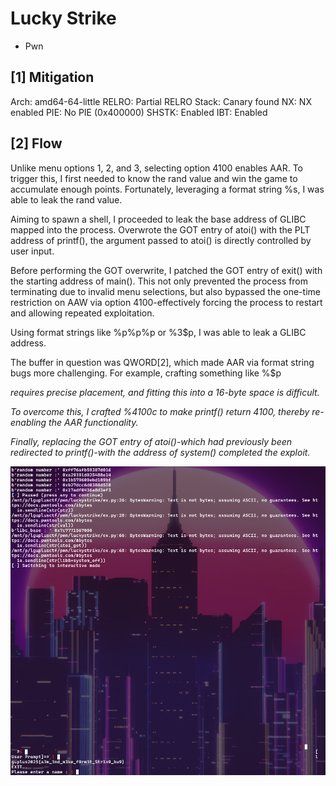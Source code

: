 # Lucky Strike
- Pwn

## [1] Mitigation
  Arch:       amd64-64-little
  RELRO:      Partial RELRO
  Stack:      Canary found
  NX:         NX enabled
  PIE:        No PIE (0x400000)
  SHSTK:      Enabled
  IBT:        Enabled
  
## [2] Flow
Unlike menu options 1, 2, and 3, selecting option 4100 enables AAR.
To trigger this, I first needed to know the rand value and win the game to accumulate enough points.
Fortunately, leveraging a format string %s, I was able to leak the rand value.

Aiming to spawn a shell, I proceeded to leak the base address of GLIBC mapped into the process. 
Overwrote the GOT entry of atoi() with the PLT address of printf(), the argument passed to atoi() is directly controlled by user input.

Before performing the GOT overwrite, I patched the GOT entry of exit() with the starting address of main(). 
This not only prevented the process from terminating due to invalid menu selections, but also bypassed the one-time restriction on AAW via option 4100-effectively forcing the process to restart and allowing repeated exploitation.

Using format strings like %p%p%p or %3$p, I was able to leak a GLIBC address.

The buffer in question was QWORD[2], which made AAR via format string bugs more challenging. 
For example, crafting something like %<position>$p<Address> requires precise placement, and fitting this into a 16-byte space is difficult.

To overcome this, I crafted %4100c to make printf() return 4100, thereby re-enabling the AAR functionality.

Finally, replacing the GOT entry of atoi()-which had previously been redirected to printf()-with the address of system() completed the exploit.

![res](./exp.png)
